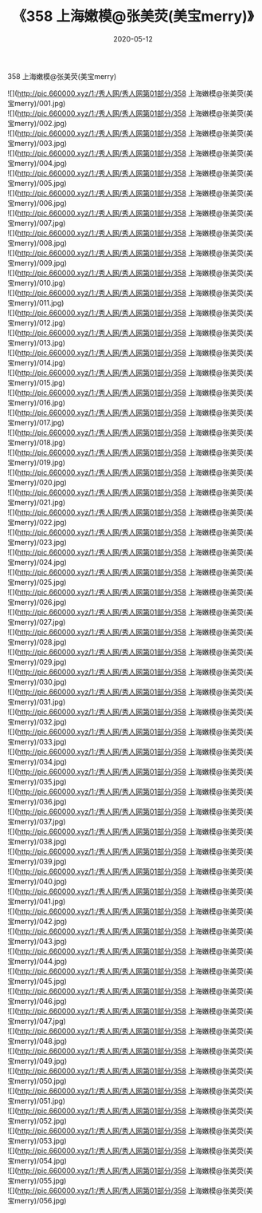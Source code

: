 ﻿---
layout: post
title:  《358 上海嫩模@张美荧(美宝merry)》
date:   2020-05-12
img: http://pic.660000.xyz/1:/秀人网/秀人网第01部分/358 上海嫩模@张美荧(美宝merry)/000.jpg
categories: [美女, 清纯, 唯美]
---

358 上海嫩模@张美荧(美宝merry)

  ![](http://pic.660000.xyz/1:/秀人网/秀人网第01部分/358 上海嫩模@张美荧(美宝merry)/001.jpg) <br> ![](http://pic.660000.xyz/1:/秀人网/秀人网第01部分/358 上海嫩模@张美荧(美宝merry)/002.jpg) <br> ![](http://pic.660000.xyz/1:/秀人网/秀人网第01部分/358 上海嫩模@张美荧(美宝merry)/003.jpg) <br> ![](http://pic.660000.xyz/1:/秀人网/秀人网第01部分/358 上海嫩模@张美荧(美宝merry)/004.jpg) <br> ![](http://pic.660000.xyz/1:/秀人网/秀人网第01部分/358 上海嫩模@张美荧(美宝merry)/005.jpg) <br> ![](http://pic.660000.xyz/1:/秀人网/秀人网第01部分/358 上海嫩模@张美荧(美宝merry)/006.jpg) <br> ![](http://pic.660000.xyz/1:/秀人网/秀人网第01部分/358 上海嫩模@张美荧(美宝merry)/007.jpg) <br> ![](http://pic.660000.xyz/1:/秀人网/秀人网第01部分/358 上海嫩模@张美荧(美宝merry)/008.jpg) <br> ![](http://pic.660000.xyz/1:/秀人网/秀人网第01部分/358 上海嫩模@张美荧(美宝merry)/009.jpg) <br> ![](http://pic.660000.xyz/1:/秀人网/秀人网第01部分/358 上海嫩模@张美荧(美宝merry)/010.jpg) <br> ![](http://pic.660000.xyz/1:/秀人网/秀人网第01部分/358 上海嫩模@张美荧(美宝merry)/011.jpg) <br> ![](http://pic.660000.xyz/1:/秀人网/秀人网第01部分/358 上海嫩模@张美荧(美宝merry)/012.jpg) <br> ![](http://pic.660000.xyz/1:/秀人网/秀人网第01部分/358 上海嫩模@张美荧(美宝merry)/013.jpg) <br> ![](http://pic.660000.xyz/1:/秀人网/秀人网第01部分/358 上海嫩模@张美荧(美宝merry)/014.jpg) <br> ![](http://pic.660000.xyz/1:/秀人网/秀人网第01部分/358 上海嫩模@张美荧(美宝merry)/015.jpg) <br> ![](http://pic.660000.xyz/1:/秀人网/秀人网第01部分/358 上海嫩模@张美荧(美宝merry)/016.jpg) <br> ![](http://pic.660000.xyz/1:/秀人网/秀人网第01部分/358 上海嫩模@张美荧(美宝merry)/017.jpg) <br> ![](http://pic.660000.xyz/1:/秀人网/秀人网第01部分/358 上海嫩模@张美荧(美宝merry)/018.jpg) <br> ![](http://pic.660000.xyz/1:/秀人网/秀人网第01部分/358 上海嫩模@张美荧(美宝merry)/019.jpg) <br> ![](http://pic.660000.xyz/1:/秀人网/秀人网第01部分/358 上海嫩模@张美荧(美宝merry)/020.jpg) <br> ![](http://pic.660000.xyz/1:/秀人网/秀人网第01部分/358 上海嫩模@张美荧(美宝merry)/021.jpg) <br> ![](http://pic.660000.xyz/1:/秀人网/秀人网第01部分/358 上海嫩模@张美荧(美宝merry)/022.jpg) <br> ![](http://pic.660000.xyz/1:/秀人网/秀人网第01部分/358 上海嫩模@张美荧(美宝merry)/023.jpg) <br> ![](http://pic.660000.xyz/1:/秀人网/秀人网第01部分/358 上海嫩模@张美荧(美宝merry)/024.jpg) <br> ![](http://pic.660000.xyz/1:/秀人网/秀人网第01部分/358 上海嫩模@张美荧(美宝merry)/025.jpg) <br> ![](http://pic.660000.xyz/1:/秀人网/秀人网第01部分/358 上海嫩模@张美荧(美宝merry)/026.jpg) <br> ![](http://pic.660000.xyz/1:/秀人网/秀人网第01部分/358 上海嫩模@张美荧(美宝merry)/027.jpg) <br> ![](http://pic.660000.xyz/1:/秀人网/秀人网第01部分/358 上海嫩模@张美荧(美宝merry)/028.jpg) <br> ![](http://pic.660000.xyz/1:/秀人网/秀人网第01部分/358 上海嫩模@张美荧(美宝merry)/029.jpg) <br> ![](http://pic.660000.xyz/1:/秀人网/秀人网第01部分/358 上海嫩模@张美荧(美宝merry)/030.jpg) <br> ![](http://pic.660000.xyz/1:/秀人网/秀人网第01部分/358 上海嫩模@张美荧(美宝merry)/031.jpg) <br> ![](http://pic.660000.xyz/1:/秀人网/秀人网第01部分/358 上海嫩模@张美荧(美宝merry)/032.jpg) <br> ![](http://pic.660000.xyz/1:/秀人网/秀人网第01部分/358 上海嫩模@张美荧(美宝merry)/033.jpg) <br> ![](http://pic.660000.xyz/1:/秀人网/秀人网第01部分/358 上海嫩模@张美荧(美宝merry)/034.jpg) <br> ![](http://pic.660000.xyz/1:/秀人网/秀人网第01部分/358 上海嫩模@张美荧(美宝merry)/035.jpg) <br> ![](http://pic.660000.xyz/1:/秀人网/秀人网第01部分/358 上海嫩模@张美荧(美宝merry)/036.jpg) <br> ![](http://pic.660000.xyz/1:/秀人网/秀人网第01部分/358 上海嫩模@张美荧(美宝merry)/037.jpg) <br> ![](http://pic.660000.xyz/1:/秀人网/秀人网第01部分/358 上海嫩模@张美荧(美宝merry)/038.jpg) <br> ![](http://pic.660000.xyz/1:/秀人网/秀人网第01部分/358 上海嫩模@张美荧(美宝merry)/039.jpg) <br> ![](http://pic.660000.xyz/1:/秀人网/秀人网第01部分/358 上海嫩模@张美荧(美宝merry)/040.jpg) <br> ![](http://pic.660000.xyz/1:/秀人网/秀人网第01部分/358 上海嫩模@张美荧(美宝merry)/041.jpg) <br> ![](http://pic.660000.xyz/1:/秀人网/秀人网第01部分/358 上海嫩模@张美荧(美宝merry)/042.jpg) <br> ![](http://pic.660000.xyz/1:/秀人网/秀人网第01部分/358 上海嫩模@张美荧(美宝merry)/043.jpg) <br> ![](http://pic.660000.xyz/1:/秀人网/秀人网第01部分/358 上海嫩模@张美荧(美宝merry)/044.jpg) <br> ![](http://pic.660000.xyz/1:/秀人网/秀人网第01部分/358 上海嫩模@张美荧(美宝merry)/045.jpg) <br> ![](http://pic.660000.xyz/1:/秀人网/秀人网第01部分/358 上海嫩模@张美荧(美宝merry)/046.jpg) <br> ![](http://pic.660000.xyz/1:/秀人网/秀人网第01部分/358 上海嫩模@张美荧(美宝merry)/047.jpg) <br> ![](http://pic.660000.xyz/1:/秀人网/秀人网第01部分/358 上海嫩模@张美荧(美宝merry)/048.jpg) <br> ![](http://pic.660000.xyz/1:/秀人网/秀人网第01部分/358 上海嫩模@张美荧(美宝merry)/049.jpg) <br> ![](http://pic.660000.xyz/1:/秀人网/秀人网第01部分/358 上海嫩模@张美荧(美宝merry)/050.jpg) <br> ![](http://pic.660000.xyz/1:/秀人网/秀人网第01部分/358 上海嫩模@张美荧(美宝merry)/051.jpg) <br> ![](http://pic.660000.xyz/1:/秀人网/秀人网第01部分/358 上海嫩模@张美荧(美宝merry)/052.jpg) <br> ![](http://pic.660000.xyz/1:/秀人网/秀人网第01部分/358 上海嫩模@张美荧(美宝merry)/053.jpg) <br> ![](http://pic.660000.xyz/1:/秀人网/秀人网第01部分/358 上海嫩模@张美荧(美宝merry)/054.jpg) <br> ![](http://pic.660000.xyz/1:/秀人网/秀人网第01部分/358 上海嫩模@张美荧(美宝merry)/055.jpg) <br> ![](http://pic.660000.xyz/1:/秀人网/秀人网第01部分/358 上海嫩模@张美荧(美宝merry)/056.jpg) <br>